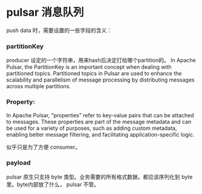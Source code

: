 # pulsar 消息队列

push data 时，需要设置的一些字段的含义：

### partitionKey
producer 设定的一个字符串，用来hash后决定打给哪个partition的。
In Apache Pulsar, the PartitionKey is an important concept when dealing with partitioned topics. Partitioned topics in Pulsar are used to enhance the scalability and parallelism of message processing by distributing messages across multiple partitions.

### Property:
In Apache Pulsar, “properties” refer to key-value pairs that can be attached to messages. These properties are part of the message metadata and can be used for a variety of purposes, such as adding custom metadata, enabling better message filtering, and facilitating application-specific logic.

似乎只是为了方便 consumer。

### payload
pulsar 原生只支持 byte 类型。业务需要的所有格式数据，都应该序列化到 byte 里。byte内部放了什么， pulsar 不管。
